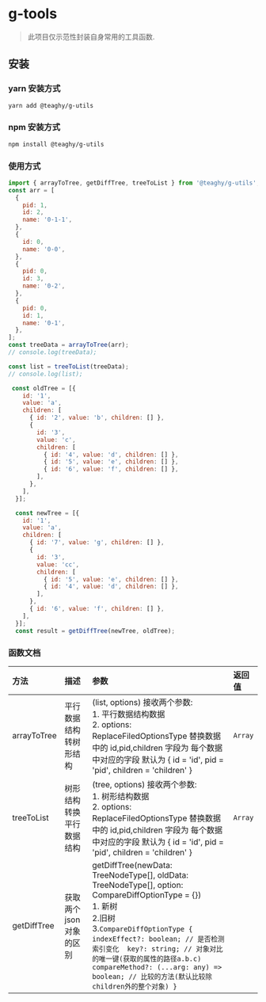 # g-tools

> 此项目仅示范性封装自身常用的工具函数.

## 安装

### yarn 安装方式

```bash
yarn add @teaghy/g-utils
```

### npm 安装方式

```bash
npm install @teaghy/g-utils
```

### 使用方式

```javascript
import { arrayToTree, getDiffTree, treeToList } from '@teaghy/g-utils';
const arr = [
  {
    pid: 1,
    id: 2,
    name: '0-1-1',
  },
  {
    id: 0,
    name: '0-0',
  },
  {
    pid: 0,
    id: 3,
    name: '0-2',
  },
  {
    pid: 0,
    id: 1,
    name: '0-1',
  },
];
const treeData = arrayToTree(arr);
// console.log(treeData);

const list = treeToList(treeData);
// console.log(list);

 const oldTree = [{
    id: '1',
    value: 'a',
    children: [
      { id: '2', value: 'b', children: [] },
      {
        id: '3',
        value: 'c',
        children: [
          { id: '4', value: 'd', children: [] },
          { id: '5', value: 'e', children: [] },
          { id: '6', value: 'f', children: [] },
        ],
      },
    ],
  }];

  const newTree = [{
    id: '1',
    value: 'a',
    children: [
      { id: '7', value: 'g', children: [] },
      {
        id: '3',
        value: 'cc',
        children: [
          { id: '5', value: 'e', children: [] },
          { id: '4', value: 'd', children: [] },
        ],
      },
      { id: '6', value: 'f', children: [] },
    ],
  }];
  const result = getDiffTree(newTree, oldTree);
```

### 函数文档

| 方法          | 描述            | 参数                                                                                                                                                                                                                                                                                                             | 返回值     |
|:----------- |:------------- |:-------------------------------------------------------------------------------------------------------------------------------------------------------------------------------------------------------------------------------------------------------------------------------------------------------------- |:------- |
| arrayToTree | 平行数据结构转树形结构   | (list, options) 接收两个参数: <br/>1. 平行数据结构数据 <br/>2. options: ReplaceFiledOptionsType 替换数据中的 id,pid,children 字段为 每个数据 中对应的字段 默认为 { id = 'id', pid = 'pid', children = 'children' }                                                                                                                                 | `Array` |
| treeToList  | 树形结构转换平行数据结构  | (tree, options) 接收两个参数: <br/>1. 树形结构数据 <br/>2. options: ReplaceFiledOptionsType 替换数据中的 id,pid,children 字段为 每个数据 中对应的字段 默认为 { id = 'id', pid = 'pid', children = 'children' }                                                                                                                                   | `Array` |
| getDiffTree | 获取两个json对象的区别 | getDiffTree(newData: TreeNodeType[], oldData: TreeNodeType[], option: CompareDiffOptionType = {})<br/>1. 新树<br/>2.旧树<br/>3.`CompareDiffOptionType {   indexEffect?: boolean; // 是否检测索引变化  key?: string; // 对象对比的唯一键(获取的属性的路径a.b.c)  compareMethod?: (...arg: any) => boolean; // 比较的方法(默认比较除children外的整个对象) }` |         |
